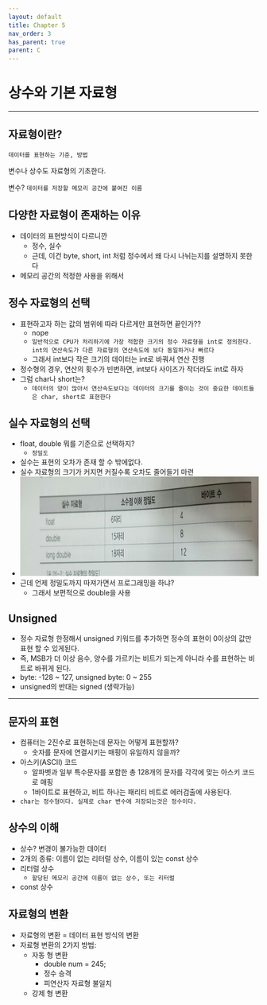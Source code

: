 ```yaml
---
layout: default
title: Chapter 5
nav_order: 3
has_parent: true
parent: C
---
```


# 상수와 기본 자료형

---

## 자료형이란?

`데이터를 표현하는 기준, 방법`

변수나 상수도 자료형의 기초한다.

변수? `데이터를 저장할 메모리 공간에 붙여진 이름`

## 다양한 자료형이 존재하는 이유

- 데이터의 표현방식이 다르니깐
  - 정수, 실수
  - 근데, 이건 byte, short, int 처럼 정수에서 왜 다시 나뉘는지를 설명하지 못한다
- 메모리 공간의 적정한 사용을 위해서

## 정수 자료형의 선택

- 표현하고자 하는 값의 범위에 따라 다르게만 표현하면 끝인가??
  - nope
  - `일반적으로 CPU가 처리하기에 가장 적합한 크기의 정수 자료형을 int로 정의한다. 
int의 연산속도가 다른 자료형의 연산속도에 보다 동일하거나 빠르다`
  - 그래서 int보다 작은 크기의 데이터는 int로 바꿔서 연산 진행
- 정수형의 경우, 연산의 횟수가 빈번하면, int보다 사이즈가 작더라도 int로 하자
- 그럼 char나 short는?
  - `데이터의 양이 많아서 연산속도보다는 데이터의 크기를 줄이는 것이 중요한 데이트들은 char, short로 표현한다` 

## 실수 자료형의 선택

- float, double 뭐를 기준으로 선택하지?
  - `정밀도`
- 실수는 표현의 오차가 존재 할 수 밖에없다.
- 실수 자료형의 크기가 커지면 커질수록 오차도 줄어들기 마련
- <img src="./img/preciseness_of_real_number.jpeg" width="500px" height="200px" title="implementation error"/>
- 근데 언제 정밀도까지 따져가면서 프로그래밍을 하냐?
  - 그래서 보편적으로 double을 사용

## Unsigned

- 정수 자료형 한정해서 unsigned 키워드를 추가하면 정수의 표현이 0이상의 값만 표현 할 수 있게된다.
- 즉, MSB가 더 이상 음수, 양수를 가르키는 비트가 되는게 아니라 수를 표현하는 비트로 바뀌게 된다.
- byte: -128 ~ 127, unsigned byte: 0 ~ 255
- unsigned의 반대는 signed (생략가능)

---

## 문자의 표현

- 컴퓨터는 2진수로 표현하는데 문자는 어떻게 표현할까?
  - 숫자를 문자에 연결시키는 매핑이 유일하지 않을까?
- 아스키(ASCII) 코드
  - 알파벳과 일부 특수문자를 포함한 총 128개의 문자를 각각에 맞는 아스키 코드로 매핑
  - 1바이트로 표현하고, 비트 하나는 패리티 비트로 에러검출에 사용된다.
- `char는 정수형이다. 실제로 char 변수에 저장되는것은 정수이다.`

## 상수의 이해

- 상수? 변경이 불가능한 데이터
- 2개의 종류: 이름이 없는 리터럴 상수, 이름이 있는 const 상수
- 리터럴 상수
  - `할당된 메모리 공간에 이름이 없는 상수, 또는 리터럴`
- const 상수

## 자료형의 변환

- 자료형의 변환 = 데이터 표현 방식의 변환
- 자료형 변환의 2가지 방법:
  - 자동 형 변환
    - double num = 245;
    - 정수 승격
    - 피연산자 자료형 불일치
  - 강제 형 변환
